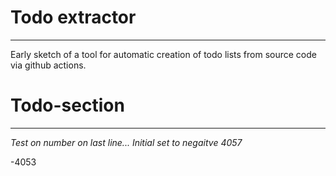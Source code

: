 # Todo extractor
---
Early sketch of a tool for automatic creation of todo lists from source code via github actions. 


# Todo-section
---
*Test on number on last line...*
*Initial set to negaitve 4057*


-4053
